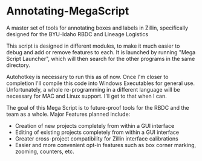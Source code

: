# Annotating-MegaScript
A master set of tools for annotating boxes and labels in Zillin, specifically designed for the BYU-Idaho RBDC and Lineage Logistics

This script is designed in different modules, to make it much easier to debug and add or remove features to each. It is launched by running "Mega Script Launcher", which will then search for the other programs in the same directory.

Autohotkey is necessary to run this as of now. Once I'm closer to completion I'll compile this code into Windows Executables for general use. Unfortunately, a whole re-programming in a different language will be necessary for MAC and Linux support. I'll get to that when I can.

The goal of this Mega Script is to future-proof tools for the RBDC and the team as a whole. Major Features planned include:
* Creation of new projects completely from within a GUI interface
* Editing of existing projects completely from within a GUI interface
* Greater cross-project compatibility for Zillin interface calibrations
* Easier and more convenient opt-in features such as box corner marking, zooming, counters, etc.